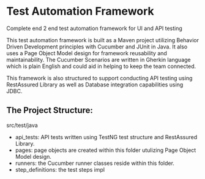 # Test Automation Framework
Complete end 2 end test automation framework for UI and API testing

This test automation framework is built as a Maven project utilizing Behavior Driven Development principles with Cucumber and JUnit in Java.
It also uses a Page Object Model design for framework reusability and maintainability.
The Cucumber Scenarios are written in Gherkin language which is plain English and could aid in helping to keep the team connected.

This framework is also structured to support conducting API testing using RestAssured Library as well as Database integration capabilities using JDBC.

## The Project Structure:

src/test/java
- api_tests: API tests written using TestNG test structure and RestAssured Library.
- pages: page objects are created within this folder utulizing Page Object Model design.
- runners: the Cucumber runner classes reside within this folder.
- step_definitions: the test steps impl